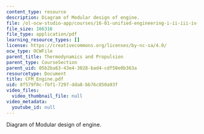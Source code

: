 ```yaml
---
content_type: resource
description: Diagram of Modular design of engine.
file: /ol-ocw-studio-app/courses/16-01-unified-engineering-i-ii-iii-iv-fall-2005-spring-2006/8f579f0cfbf17297dda8bb76c850a93f_CFM_Engine.pdf
file_size: 166316
file_type: application/pdf
learning_resource_types: []
license: https://creativecommons.org/licenses/by-nc-sa/4.0/
ocw_type: OCWFile
parent_title: Thermodynamics and Propulsion
parent_type: CourseSection
parent_uid: 05b2ba63-43e4-3028-bad4-cdf50e0b363a
resourcetype: Document
title: CFM_Engine.pdf
uid: 8f579f0c-fbf1-7297-dda8-bb76c850a93f
video_files:
  video_thumbnail_file: null
video_metadata:
  youtube_id: null
---
```

Diagram of Modular design of engine.